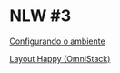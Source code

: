 # NLW #3

[Configurando o ambiente](NLW%20#3%201b0dc0eac212472dbcab73c49d7cf29f/Configurando%20o%20ambiente%2056bdcdced4214e209b0d32f71a0289fb.md)

[Layout Happy (OmniStack)](NLW%20#3%201b0dc0eac212472dbcab73c49d7cf29f/Layout%20Happy%20(OmniStack)%20ec39ea49c44a471699073ac9c5d5461f.md)